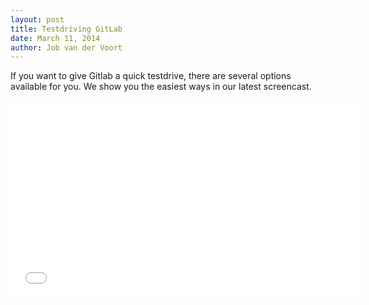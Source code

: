 ```yaml
---
layout: post
title: Testdriving GitLab
date: March 11, 2014
author: Job van der Voort
---
```

If you want to give Gitlab a quick testdrive, there are several options available for you. We show you the easiest ways in our latest screencast.

<iframe width="560" height="315" src="//www.youtube.com/embed/WaiL5DGEMR4" frameborder="0" allowfullscreen></iframe>
